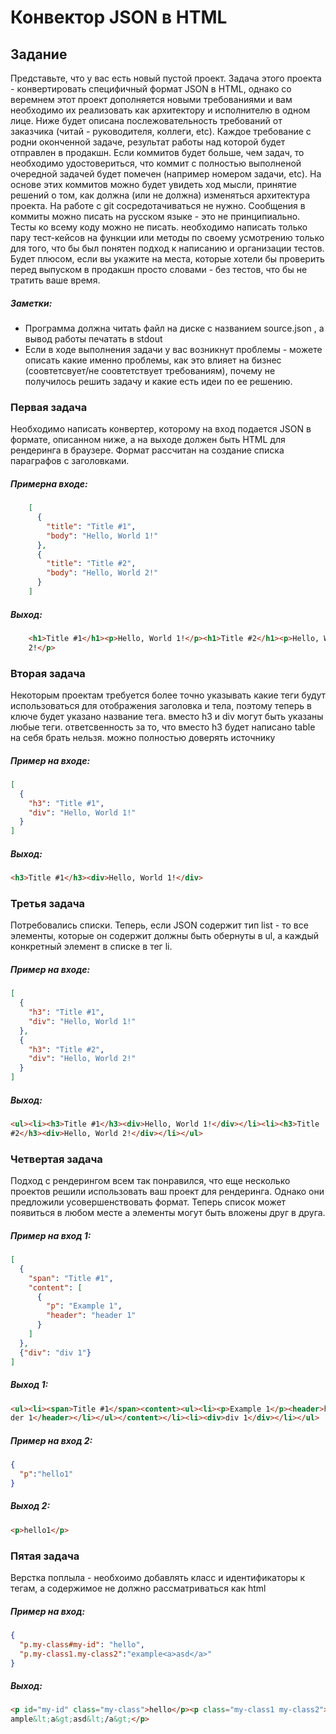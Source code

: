 # Конвектор JSON в HTML

## Задание
Представьте, что у вас есть новый пустой проект. Задача этого проекта - конвертировать
специфичный формат JSON в HTML, однако со веремнем этот проект дополняется новыми
требованиями и вам необходимо их реализовать как архитектору и исполнителю в одном лице.
Ниже будет описана послежовательность требований от заказчика (читай - руководителя, коллеги,
etc). Каждое требование с родни оконченной задаче, результат работы над которой будет отправлен
в продакшн. Если коммитов будет больше, чем задач, то необходимо удостовериться, что коммит с
полностью выполненой очередной задачей будет помечен (например номером задачи, etc). На основе
этих коммитов можно будет увидеть ход мысли, принятие решений о том, как должна (или не должна)
изменяться архитектура проекта. На работе с git сосредотачиваться не нужно. Сообщения в коммиты
можно писать на русском языке - это не принципиально. Тесты ко всему коду можно не писать.
необходимо написать только пару тест-кейсов на функции или методы по своему усмотрению только
для того, что бы был понятен подход к написанию и организации тестов. Будет плюсом, если вы
укажите на места, которые хотели бы проверить перед выпуском в продакшн просто словами - без
тестов, что бы не тратить ваше время.

##### Заметки:
* Программа должна читать файл на диске с названием source.json , а вывод работы печатать в
stdout  
* Если в ходе выполнения задачи у вас возникнут проблемы - можете описать какие именно
проблемы, как это влияет на бизнес (соовтетсвует/не соовтетствует требованиям), почему не
получилось решить задачу и какие есть идеи по ее решению. 

### Первая задача
Необходимо написать конвертер, которому на вход подается JSON в формате, описанном ниже, а на
выходе должен быть HTML для рендеринга в браузере. Формат рассчитан на создание списка
параграфов с заголовками.

##### Примерна входе:
````json
    [ 
      {
        "title": "Title #1",
        "body": "Hello, World 1!"
      }, 
      {
        "title": "Title #2",
        "body": "Hello, World 2!"
      }
    ]
````
##### Выход:
```html
    <h1>Title #1</h1><p>Hello, World 1!</p><h1>Title #2</h1><p>Hello, World
    2!</p>
```

### Вторая задача
Некоторым проектам требуется более точно указывать какие теги будут использоваться для
отображения заголовка и тела, поэтому теперь в ключе будет указано название тега. вместо h3 и div
могут быть указаны любые теги. ответсвенность за то, что вместо h3 будет написано table на себя
брать нельзя. можно полностью доверять источнику

##### Пример на входе:
```json
[ 
  {
    "h3": "Title #1",
    "div": "Hello, World 1!"
  }
]
```

##### Выход:
```html
<h3>Title #1</h3><div>Hello, World 1!</div>
```

### Третья задача
Потребовались списки. Теперь, если JSON содержит тип list - то все элементы, которые он содержит
должны быть обернуты в ul, а каждый конкретный элемент в списке в тег li.

##### Пример на входе:
```json
[ 
  {
    "h3": "Title #1",
    "div": "Hello, World 1!"
  },
  {
    "h3": "Title #2",
    "div": "Hello, World 2!"
  }
]
```

##### Выход:
```html
<ul><li><h3>Title #1</h3><div>Hello, World 1!</div></li><li><h3>Title
#2</h3><div>Hello, World 2!</div></li></ul>
```

### Четвертая задача
Подход с рендерингом всем так понравился, что еще несколько проектов решили использовать ваш
проект для рендеринга. Однако они предложили усовершенствовать формат. Теперь список может
появиться в любом месте а элементы могут быть вложены друг в друга.

##### Пример на вход 1:
```json
[ 
  {
    "span": "Title #1",
    "content": [
      {
        "p": "Example 1",
        "header": "header 1"
      }
    ]
  },
  {"div": "div 1"}
]
```

##### Выход 1:
```html
<ul><li><span>Title #1</span><content><ul><li><p>Example 1</p><header>hea
der 1</header></li></ul></content></li><li><div>div 1</div></li></ul>
```

##### Пример на вход 2:
```json
{
  "p":"hello1"
}
```

##### Выход 2:
```html
<p>hello1</p>
```

### Пятая задача
Верстка поплыла - необхоимо добавлять класс и идентификаторы к тегам, а содержимое не должно
рассматриваться как html

##### Пример на вход:
```json
{
  "p.my-class#my-id": "hello",
  "p.my-class1.my-class2":"example<a>asd</a>"
}
```

##### Выход:
```html
<p id="my-id" class="my-class">hello</p><p class="my-class1 my-class2">ex
ample&lt;a&gt;asd&lt;/a&gt;</p>
```

